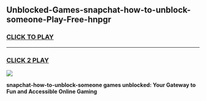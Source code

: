 
## Unblocked-Games-snapchat-how-to-unblock-someone-Play-Free-hnpgr
<h3>
<a href="https://premium76.site?title=snapchat-how-to-unblock-someone&ref=21A">CLICK TO PLAY</a></h3>
<hr>

<h3>
<a href="https://premium76.site?title=snapchat-how-to-unblock-someone&ref=21A">CLICK 2 PLAY</a>
  
</h3>

<a href="https://premium76.site?title=snapchat-how-to-unblock-someone&ref=21A"><img src="https://clearcache.store/games.png"></a>


**snapchat-how-to-unblock-someone games unblocked: Your Gateway to Fun and Accessible Online Gaming**
